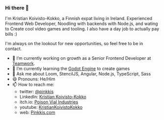### Hi there 👋

I'm Kristian Koivisto-Kokko, a Finnish expat living in Ireland. Experienced Frontend Web Developer, Noodling with backends with Node.js, and wating to Create cool video games and tooling. I also have a day job to actually pay bills :)

I'm always on the lookout for new opportunities, so feel free to be in contact.

- 🔭 I’m currently working on growth as a Senior Frontend Developer at [Teamwork](https://teamwork.com).
- 🌱 I’m currently learning the [Godot Engine](https://github.com/godotengine/godot) to create games
- 💬 Ask me about Loom, StencilJS, Angular, Node.js, TypeScript, Sass
- 😄 Pronouns: He/Him
- 📫 How to reach me:
  - twitter: [@pinkkis](https://twitter.com/pinkkis)
  - LinkedIn: [Kristian Koivisto-Kokko](https://www.linkedin.com/in/kristiankoivistokokko/)
  - itch.io: [Poison Vial Industries](https://poisonvial.itch.io/)
  - youtube: [KristianKoivistoKokko](https://www.youtube.com/c/KristianKoivistoKokko)
  - web: [Pinkkis.com](https://pinkkis.com)
